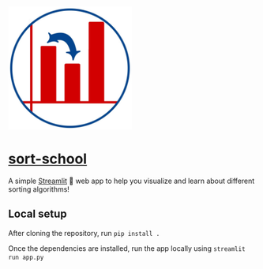 <img src="./logo.jpg" alt="logo" height="250"/>

# [sort-school](https://nfj1618-sort-school-app-lphp4n.streamlitapp.com/)

A simple [Streamlit](https://streamlit.io/) 🎈 web app to help you visualize and learn about different sorting algorithms!



## Local setup

After cloning the repository, run `pip install .`

Once the dependencies are installed, run the app locally using `streamlit run app.py`